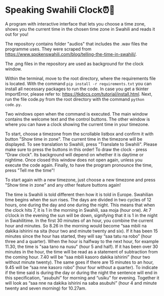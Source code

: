 # Speaking Swahili Clock⏰🦁
A program with interactive interface that lets you choose a time zone, shows you the current time in the chosen time zone in Swahili and reads it out for you!

The repository contains folder "audios" that includes the .wav files the programme uses. They were scraped from https://www.spokenswahili.com/blog/telling-the-time-in-swahili/.

The .png files in the repository are used as background for the clock window.

Within the terminal, move to the root directory, where the requirements file is located. With the command ``pip install -r requirements.txt`` you can install all necessary packages to run the code. In case you get a tkinter ImportError, please refer to: https://tkdocs.com/tutorial/install.html. Next, run the file code.py from the root directory with the command ``python code.py``.

Two windows open when the command is executed. The main window contains the welcome text and the control buttons. The other window is where you can have a clock showing the current time in your timezone. 

To start, choose a timezone from the scrollable listbox and confirm it with button "Show time in zone". The current time in the timezone will be displayed. To see translation to Swahili, press "Translate to Swahili". Please make sure to press the buttons in this order! To draw the clock - press "Draw clock". Its background will depend on whether it is daytime or nightime. Once closed this window does not open again, unless you execute the code again. Finally, to have the program pronounce the time, press "Tell me the time"!

To start again with a new timezone, just choose a new timezone and press "Show time in zone" and any other feature buttons again!

The time is Swahili is told different then how it is told in Europe. Swahilian time begins when the sun rises. The days are divided in two cycles of 12 hours, one during the day and one during the night. This means that when the clock hits 7, it is 1 in the morning in Swahili, saa moja (hour one). At 7 o’clock in the evening the sun will be down, signifying that it is 1 in the night in Swahilitime. In the first 30 minutes of an hour, you combine the current hour and minutes. So 8.26 in the morning would become “saa mbili na dakika ishirini na sita (hour two and minute twenty and six). If it has been 15 minutes since the hour has started, they will say “saa tatu na robo” (hour three and a quarter). When the hour is halfway to the next hour, for example 11.30, the time is "saa tano na nusu" (hour 5 and half). If it has been over 30 minutes in the hour, the time will be read as a statement of subtraction from the coming hour. 7.40 will be “saa mbili kasoro dakika ishirini” (hour two without minute twenty). The same goes if there are 15 minutes to an hour, 9.45 will be “saa nne kasoro robo” (hour four without a quarter). To indicate if the time said is during the day or during the night the sentence will end in this specification, “asubuhi” for morning and “usiku” for evening. Together it will look as “saa nne na dakika ishirini na saba asubuhi” (hour 4 and minute twenty and seven morning) for 10.27am.
